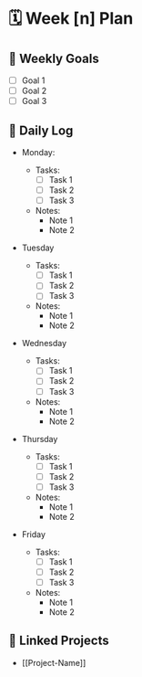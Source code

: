 # 🗓️ Week [n] Plan

## 🎯 Weekly Goals
- [ ] Goal 1
- [ ] Goal 2
- [ ] Goal 3

## 📅 Daily Log
- Monday:
	- Tasks: 
		- [ ] Task 1
		- [ ] Task 2
		- [ ] Task 3

	- Notes:
		- Note 1
		- Note 2

- Tuesday
	- Tasks: 
		- [ ] Task 1
		- [ ] Task 2
		- [ ] Task 3

	- Notes:
		- Note 1
		- Note 2

- Wednesday
	- Tasks: 
		- [ ] Task 1
		- [ ] Task 2
		- [ ] Task 3

	- Notes:
		- Note 1
		- Note 2

- Thursday
	- Tasks: 
		- [ ] Task 1
		- [ ] Task 2
		- [ ] Task 3

	- Notes:
		- Note 1
		- Note 2

- Friday
	- Tasks: 
		- [ ] Task 1
		- [ ] Task 2
		- [ ] Task 3

	- Notes:
		- Note 1
		- Note 2

## 🔁 Linked Projects
- [[Project-Name]]